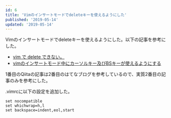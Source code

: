 ```yaml
---
id: 6
title: 'Vimのインサートモードでdeleteキーを使えるようにした'
published: '2019-05-14'
updated: '2019-05-14'
---
```


Vimのインサートモードでdeleteキーを使えるようにした。以下の記事を参考にした。

- [vim で delete できない。](https://qiita.com/aki_55p/items/8b30f0d56ec7d70051a8)
- [vimのインサートモード中にカーソルキー及びBSキーが使えるようにする](https://sseze.hatenablog.com/entry/20120414/1334398422)

1番目のQiitaの記事は2番目のはてなブログを参考しているので、実質2番目の記事のみを参考にした。

.vimrcに以下の設定を追加した。

```
set nocompatible
set whichwrap=h,l
set backspace=indent,eol,start
```

